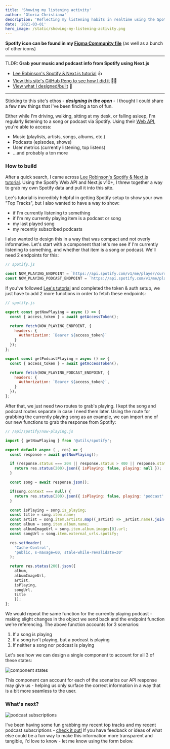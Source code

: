 ```yaml
---
title: 'Showing my listening activity'
author: 'Gloria Christiana'
description: 'Reflecting my listening habits in realtime using the Spotify Web API and Next.js'
date: '2021-03-01'
hero_image: /static/showing-my-listening-activity.png
---
```


**Spotify icon can be found in my [Figma Community file](https://www.figma.com/community/file/883736445420096182/Big-Sur-Icons)** (as well as a bunch of other icons)

------------------

TLDR:
**Grab your music and podcast info from Spotify using Next.js**
- [Lee Robinson's Spotify & Next.js tutorial](https://leerob.io/blog/spotify-api-nextjs) 👍
- [View this site's GitHub Repo to see how I did it](https://github.com/ryan-parag/notes.ryanparag.com) 👨‍💻
- [View what I designed/built](/listening/music) 🎉

------------------

Sticking to this site's ethos - _**designing in the open**_ - I thought I could share a few new things that I've been finding a ton of fun.

Either while I'm driving, walking, sitting at my desk, or falling asleep, I'm regularly listening to a song or podcast via Spotify. Using their [Web API](https://developer.spotify.com/documentation/web-api/), you're able to access:
- Music (playlists, artists, songs, albums, etc.)
- Podcasts (episodes, shows)
- User metrics (currently listening, top listens)
- ...and probably a ton more

### How to build

After a quick search, I came across [Lee Robinson's Spotify & Next.js tutorial](https://leerob.io/blog/spotify-api-nextjs). Using the Spotify Web API and Next.js v10+, I threw together a way to grab my own Spotify data and pull it into this site.

Lee's tutorial is incredibly helpful in getting Spotify setup to show your own "Top Tracks", but I also wanted to have a way to show:
- if I'm currently listening to something
- if I'm my currently playing item is a podcast or song
- my last played song
- my recently subscribed podcasts

I also wanted to design this in a way that was compact and not overly informative. Let's start with a component that let's me see if I'm currently listening to something, and whether that item is a song or podcast. We'll need 2 endpoints for this:

```js
// spotify.js

const NOW_PLAYING_ENDPOINT = `https://api.spotify.com/v1/me/player/currently-playing`;
const NOW_PLAYING_PODCAST_ENDPOINT = `https://api.spotify.com/v1/me/player/currently-playing/?additional_types=episode`;
```

If you've followed [Lee's tutorial](https://leerob.io/blog/spotify-api-nextjs) and completed the token & auth setup, we just have to add 2 more functions in order to fetch these endpoints:

```js
// spotify.js

export const getNowPlaying = async () => {
  const { access_token } = await getAccessToken();

  return fetch(NOW_PLAYING_ENDPOINT, {
    headers: {
      Authorization: `Bearer ${access_token}`
    }
  });
};

export const getPodcastPlaying = async () => {
  const { access_token } = await getAccessToken();

  return fetch(NOW_PLAYING_PODCAST_ENDPOINT, {
    headers: {
      Authorization: `Bearer ${access_token}`,
    }
  });
};
```

After that, we just need two routes to grab's playing. I kept the song and podcast routes separate in case I need them later. Using the route for grabbing the currently playing song as an example, we can import one of our new functions to grab the response from Spotify:

```js
// /api/spotify/now-playing.js

import { getNowPlaying } from '@utils/spotify';

export default async (_, res) => {
  const response = await getNowPlaying();

  if (response.status === 204 || response.status > 400 || response.status === 500) {
    return res.status(200).json({ isPlaying: false, playing: null });
  }

  const song = await response.json();

  if(song.context === null) {
    return res.status(200).json({ isPlaying: false, playing: 'podcast' });
  }

  const isPlaying = song.is_playing;
  const title = song.item.name;
  const artist = song.item.artists.map((_artist) => _artist.name).join(', ');
  const album = song.item.album.name;
  const albumImageUrl = song.item.album.images[0].url;
  const songUrl = song.item.external_urls.spotify;

  res.setHeader(
    'Cache-Control',
    'public, s-maxage=60, stale-while-revalidate=30'
  );

  return res.status(200).json({
    album,
    albumImageUrl,
    artist,
    isPlaying,
    songUrl,
    title
    });
};
```

We would repeat the same function for the currently playing podcast - making slight changes in the object we send back and the endpoint function we're referencing. The above function accounts for 3 scenarios:
1. If a song is playing
2. If a song isn't playing, but a podcast is playing
3. If neither a song nor podcast is playing

Let's see how we can design a single component to account for all 3 of these states:

![component states](/../static/showing-my-listening-activity_1.png)

This component can account for each of the scenarios our API response may give us - helping us only surface the correct information in a way that is a bit more seamless to the user.

### What's next?

![podcast subscriptions](/../static/showing-my-listening-activity_2.png)

I've been having some fun grabbing my recent top tracks and my recent podcast subscriptions - [check it out!](/listening/music) If you have feedback or ideas of what else could be a fun way to make this information more transparent and tangible, I'd love to know - let me know using the form below.